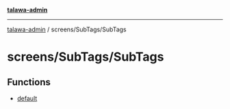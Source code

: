 [**talawa-admin**](../../../README.md)

***

[talawa-admin](../../../README.md) / screens/SubTags/SubTags

# screens/SubTags/SubTags

## Functions

- [default](functions/default.md)
